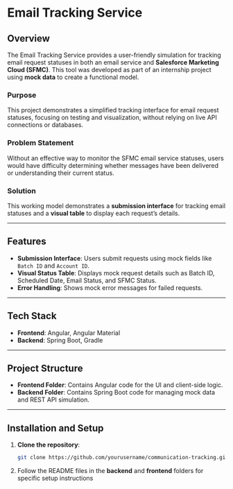 # Email Tracking Service

## Overview
The Email Tracking Service provides a user-friendly simulation for tracking email request statuses in both an email service and **Salesforce Marketing Cloud (SFMC)**. This tool was developed as part of an internship project using **mock data** to create a functional model.

### Purpose
This project demonstrates a simplified tracking interface for email request statuses, focusing on testing and visualization, without relying on live API connections or databases.

### Problem Statement
Without an effective way to monitor the SFMC email service statuses, users would have difficulty determining whether messages have been delivered or understanding their current status.

### Solution
This working model demonstrates a **submission interface** for tracking email statuses and a **visual table** to display each request’s details.

---

## Features

- **Submission Interface**: Users submit requests using mock fields like `Batch ID` and `Account ID`.
- **Visual Status Table**: Displays mock request details such as Batch ID, Scheduled Date, Email Status, and SFMC Status.
- **Error Handling**: Shows mock error messages for failed requests.

---

## Tech Stack

- **Frontend**: Angular, Angular Material
- **Backend**: Spring Boot, Gradle

---

## Project Structure

- **Frontend Folder**: Contains Angular code for the UI and client-side logic.
- **Backend Folder**: Contains Spring Boot code for managing mock data and REST API simulation.

---

## Installation and Setup

1. **Clone the repository**:
   ```bash
   git clone https://github.com/yourusername/communication-tracking.git
   ```
2. Follow the README files in the **backend** and **frontend** folders for specific setup instructions
